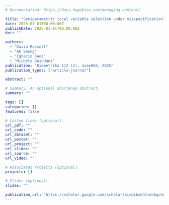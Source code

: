 ```yaml
---
# Documentation: https://docs.hugoblox.com/managing-content/

title: "Semiparametric local variable selection under misspecification"
date: 2025-01-01T00:00:00Z
publishDate: 2025-01-01T00:00:00Z
doi: ""

authors:
  - "David Rossell"
  - "AK Seong"
  - "Ignacio Saez"
  - "Michele Guindani"
publication: "Biometrika 112 (2), asae068, 2025"
publication_types: ["article-journal"]

abstract: ""

# Summary. An optional shortened abstract.
summary: ""

tags: []
categories: []
featured: false

# Custom links (optional).
url_pdf: ""
url_code: ""
url_dataset: ""
url_poster: ""
url_project: ""
url_slides: ""
url_source: ""
url_video: ""

# Associated Projects (optional).
projects: []

# Slides (optional).
slides: ""

publication_url: "https://scholar.google.com/scholar?oi=bibs&hl=en&q=Semiparametric+local+variable+selection+under+misspecification"
---
```

